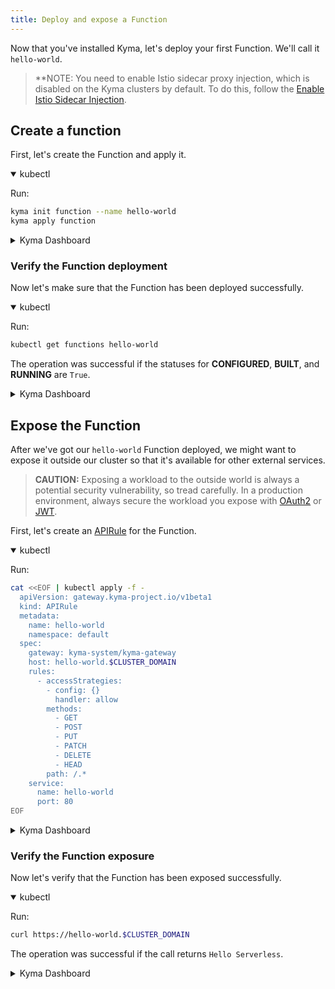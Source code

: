 ```yaml
---
title: Deploy and expose a Function
---
```


Now that you've installed Kyma, let's deploy your first Function. We'll call it `hello-world`.

>**NOTE: You need to enable Istio sidecar proxy injection, which is disabled on the Kyma clusters by default. To do this, follow the [Enable Istio Sidecar Injection](../04-operation-guides/operations/smsh-01-istio-enable-sidecar-injection.md).

## Create a function

First, let's create the Function and apply it.

<div tabs name="Deploy a Function" group="deploy-expose-function">
  <details open>
  <summary label="kubectl">
  kubectl
  </summary>

Run:

```bash
kyma init function --name hello-world
kyma apply function
```

  </details>
  <details>
  <summary label="Kyma Dashboard">
  Kyma Dashboard
  </summary>

1. In Kyma Dashboard, go to the `default` Namespace.
2. Go to **Workloads** > **Functions**.
3. Click on **Create Function +**.
4. Name the Function `hello-world` and click **Create**.
  </details>
</div>


### Verify the Function deployment

Now let's make sure that the Function has been deployed successfully.

<div tabs name="Verify the Function deployment" group="deploy-expose-function">
  <details open>
  <summary label="kubectl">
  kubectl
  </summary>

Run:

```bash
kubectl get functions hello-world
```

The operation was successful if the statuses for **CONFIGURED**, **BUILT**, and **RUNNING** are `True`.


  </details>
  <details>
  <summary label="Kyma Dashboard">
  Kyma Dashboard
  </summary>

The operation was successful if the Function **Status** changed to `RUNNING`.

> **NOTE:** You might need to wait a few seconds for the status to change.
  </details>
</div>

## Expose the Function

After we've got our `hello-world` Function deployed, we might want to expose it outside our cluster so that it's available for other external services.

> **CAUTION:** Exposing a workload to the outside world is always a potential security vulnerability, so tread carefully. In a production environment, always secure the workload you expose with [OAuth2](../03-tutorials/00-api-exposure/apix-03-expose-and-secure-workload-oauth2.md) or [JWT](../03-tutorials/00-api-exposure/apix-05-expose-and-secure-workload-jwt.md).

First, let's create an [APIRule](../05-technical-reference/00-custom-resources/apix-01-apirule.md) for the Function.

<div tabs name="Expose the Function" group="deploy-expose-function">
  <details open>
  <summary label="kubectl">
  kubectl
  </summary>

Run:

```bash
cat <<EOF | kubectl apply -f -
  apiVersion: gateway.kyma-project.io/v1beta1
  kind: APIRule
  metadata:
    name: hello-world
    namespace: default
  spec:
    gateway: kyma-system/kyma-gateway
    host: hello-world.$CLUSTER_DOMAIN
    rules:
      - accessStrategies:
        - config: {}
          handler: allow
        methods:
          - GET
          - POST
          - PUT
          - PATCH
          - DELETE
          - HEAD
        path: /.*
    service:
      name: hello-world
      port: 80
EOF
```

  </details>
  <details>
  <summary label="Kyma Dashboard">
  Kyma Dashboard
  </summary>

1. In your Function's view, go to the **Configuration** tab.
2. Click on **Create API Rule +**.
3. Provide the **Name** (`hello-world`) and **Subdomain** (`hello-world`) and click **Create**.

> **NOTE:** Alternatively, from the left navigation go to **Discovery and Network** > **API Rules**, click on **Create API Rule +**, and continue with step 3, selecting the appropriate **Service** (`hello-world`) from the dropdown menu.
  </details>
</div>

### Verify the Function exposure

Now let's verify that the Function has been exposed successfully.

<div tabs name="Access the Function" group="deploy-expose-function">
  <details open>
  <summary label="kubectl">
  kubectl
  </summary>

Run:

```bash
curl https://hello-world.$CLUSTER_DOMAIN
```

The operation was successful if the call returns `Hello Serverless`.

  </details>
  <details>
  <summary label="Kyma Dashboard">
  Kyma Dashboard
  </summary>

In your Function's **Configuration** tab, click on the APIRule's **Host**.
This opens the Function's external address as a new page.

> **NOTE:** Alternatively, from the left navigation go to **API Rules**, and click on the **Host** URL there.

The operation was successful if the page says `Hello World!`.
  </details>
</div>
